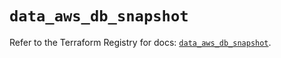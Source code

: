 # `data_aws_db_snapshot`

Refer to the Terraform Registry for docs: [`data_aws_db_snapshot`](https://registry.terraform.io/providers/hashicorp/aws/6.9.0/docs/data-sources/db_snapshot).
